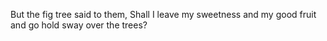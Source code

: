 But the fig tree said to them, Shall I leave my sweetness and my good fruit and go hold sway over the trees?
